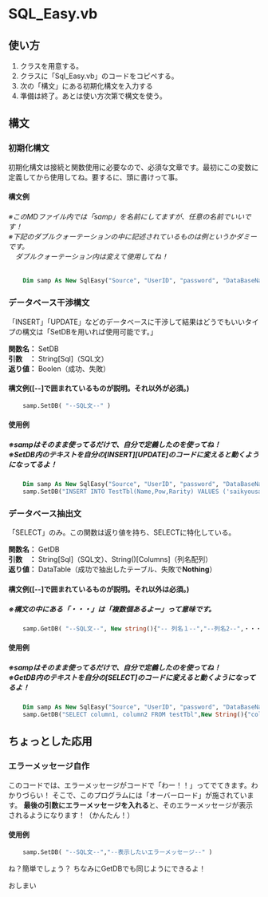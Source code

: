 # SQL_Easy.vb

## 使い方

 1. クラスを用意する。
 2. クラスに「Sql_Easy.vb」のコードをコピペする。
 3. 次の「構文」にある初期化構文を入力する
 4. 準備は終了。あとは使い方次第で構文を使う。

## 構文

### 初期化構文
初期化構文は接続と関数使用に必要なので、必須な文章です。最初にこの変数に定義してから使用してね。要するに、頭に書けって事。
#### 構文例
###### ※このMDファイル内では「samp」を名前にしてますが、任意の名前でいいです！<br> ※下記のダブルクォーテーションの中に記述されているものは例というかダミーです。<br>　ダブルクォーテーション内は変えて使用してね！
```test.vb
    Dim samp As New SqlEasy("Source", "UserID", "password", "DataBaseName");
   ```

### データベース干渉構文
「INSERT」「UPDATE」などのデータベースに干渉して結果はどうでもいいタイプの構文は「SetDBを用いれば使用可能です。」

**関数名：** SetDB<br>
**引数　：** String\[Sql\]（SQL文）<br>
**返り値：** Boolen（成功、失敗）
#### 構文例(\[-\-\]で囲まれているものが説明。それ以外が必須。)
```test.vb
    samp.SetDB( "--SQL文--" )
   ```
#### 使用例
##### ※sampはそのまま使ってるだけで、自分で定義したのを使ってね！<br>※SetDB内のテキストを自分の\[INSERT\]\[UPDATE\]のコードに変えると動くようになってるよ！
```test.vb
    Dim samp As New SqlEasy("Source", "UserID", "password", "DataBaseName");
    samp.SetDB("INSERT INTO TestTbl(Name,Pow,Rarity) VALUES ('saikyousan1gou',100,'UR')")
   ```

### データベース抽出文
「SELECT」のみ。この関数は返り値を持ち、SELECTに特化している。

**関数名：** GetDB<br>
**引数　：** String\[Sql\]（SQL文）、String()\[Columns\]（列名配列）<br>
**返り値：** DataTable（成功で抽出したテーブル、失敗で**Nothing**）
#### 構文例(\[-\-\]で囲まれているものが説明。それ以外は必須。)
##### ※構文の中にある「・・・」は「複数個あるよー」って意味です。
```test.vb
    samp.GetDB( "--SQL文--", New string(){"-- 列名１--","--列名2--",・・・,"列名n"} )
   ```
#### 使用例
##### ※sampはそのまま使ってるだけで、自分で定義したのを使ってね！<br>※GetDB内のテキストを自分の\[SELECT\]のコードに変えると動くようになってるよ！
```test.vb
    Dim samp As New SqlEasy("Source", "UserID", "password", "DataBaseName");
    samp.GetDB("SELECT column1, column2 FROM testTbl",New String(){"column1","column2"})
   ```

## ちょっとした応用

### エラーメッセージ自作
このコードでは、エラーメッセージがコードで「わー！！」ってでてきます。わかりづらい！
そこで、このプログラムには「オーバーロード」が施されています。
**最後の引数にエラーメッセージを入れる**と、そのエラーメッセージが表示されるようになります！（かんたん！）
#### 使用例
```test.vb
    samp.SetDB( "--SQL文--","--表示したいエラーメッセージ--" )
   ```
ね？簡単でしょう？
ちなみにGetDBでも同じようにできるよ！

おしまい
